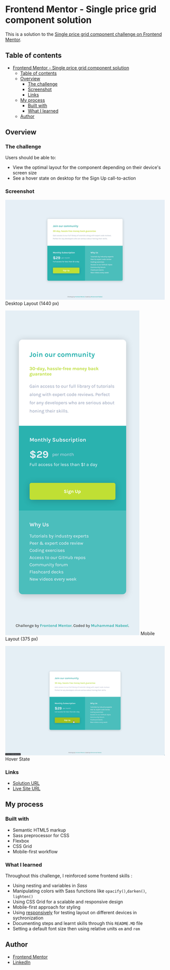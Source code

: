 # Frontend Mentor - Single price grid component solution

This is a solution to the [Single price grid component challenge on Frontend Mentor](https://www.frontendmentor.io/challenges/single-price-grid-component-5ce41129d0ff452fec5abbbc). 

## Table of contents

- [Frontend Mentor - Single price grid component solution](#frontend-mentor---single-price-grid-component-solution)
  - [Table of contents](#table-of-contents)
  - [Overview](#overview)
    - [The challenge](#the-challenge)
    - [Screenshot](#screenshot)
    - [Links](#links)
  - [My process](#my-process)
    - [Built with](#built-with)
    - [What I learned](#what-i-learned)
  - [Author](#author)


## Overview

### The challenge

Users should be able to:

- View the optimal layout for the component depending on their device's screen size
- See a hover state on desktop for the Sign Up call-to-action

### Screenshot

![Desktop Layout](/design/Desktop.jpg)
Desktop Layout (1440 px)  

![Mobile Layout](/design/Iphone-X.png)
Mobile Layout (375 px)  

![Mobile Layout](/design/Hover-State.png)
Hover State


### Links

- [Solution URL](https://github.com/Muhammad-Nabeel-Sh/Single-Price-Grid-Component-Challenge-Hub)
- [Live Site URL](https://your-live-site-url.com)

## My process

### Built with

- Semantic HTML5 markup
- Sass preprocessor for CSS
- Flexbox
- CSS Grid
- Mobile-first workflow

### What I learned

Throughout this challenge, I reinforced some frontend skills :

* Using nesting and variables in *Sass*
* Manipulating colors with Sass functions like `opacify()`,`darken()`, `lighten()`
* Using CSS Grid for a scalable and responsive design
* Mobile-first approach for styling
* Using [responsively](https://responsively.app) for testing layout on different devices in sychronization
* Documenting steps and learnt skills through this `README.MD` file
* Setting a default font size then using relative units `em` and `rem`

## Author

- [Frontend Mentor](https://www.frontendmentor.io/profile/Muhammad-Nabeel-Sh)
- [LinkedIn](https://www.linkedin.com/in/muhammad-nabil-ibrahim-728b571b8/)